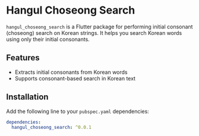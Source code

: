 # Hangul Choseong Search

`hangul_choseong_search` is a Flutter package for performing initial consonant (choseong) search on Korean strings. It helps you search Korean words using only their initial consonants.

## Features

- Extracts initial consonants from Korean words
- Supports consonant-based search in Korean text

## Installation

Add the following line to your `pubspec.yaml` dependencies:

```yaml
dependencies:
  hangul_choseong_search: ^0.0.1